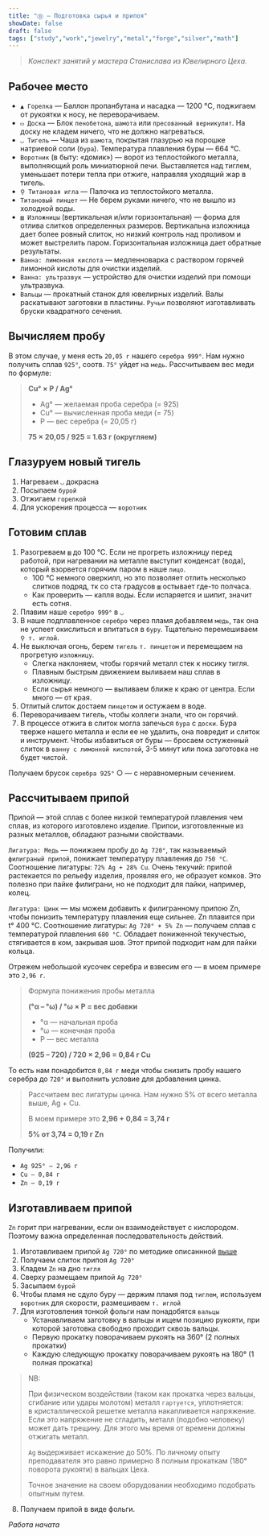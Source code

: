 ```yaml
---
title: "Ⓑ — Подготовка сырья и припоя"
showDate: false
draft: false
tags: ["study","work","jewelry","metal","forge","silver","math"]
---
```


> *Конспект занятий у мастера Станислава из Ювелирного Цеха.*

## Рабочее место

* `▲ Горелка` — Баллон пропанбутана и насадка — 1200 °C, поджигаем от рукоятки к носу, не переворачиваем.
* `▭ Доска` — Блок `пенобетона`, `шамота` или `пресованный верникулит`. На доску не кладем ничего, что не должно нагреваться.
* `◡ Тигель` — Чаша из `шамота`, покрытая глазурью на порошке натриевой соли (`бура`). Температура плавления буры — 664 °C.
* `Воротник` (в быту: «домик») — ворот из теплостойкого металла, выполняющий роль миниатюрной печи. Выставляется над тиглем, уменьшает потери тепла при отжиге, направляя уходящий жар в тигель.
* `⚲ Титановая игла` — Палочка из теплостойкого металла.
* `Титановый пинцет` — Не берем руками ничего, что не вышло из холодной воды.
* `▥ Изложницы` (вертикальная и/или горизонтальная) — форма для отлива слитков определенных размеров. Вертикальна изложница дает более ровный слиток, но низкий контроль над проливом и может выстрелить паром. Горизонтальная изложница дает обратные результаты. 
* `Ванна: лимонная кислота` — медленноварка с раствором горячей лимонной кислоты для очистки изделий.
* `Ванна: ультразвук` — устройство для очистки изделий при помощи ультразвука.
* `Вальцы` — прокатный станок для ювелирных изделий. Валы раскатывают заготовки в пластины. `Ручьи` позволяют изготавливать бруски квадратного сечения.


## Вычисляем пробу
В этом случае, у меня есть `20,05 г` нашего `серебра 999°`. Нам нужно получить сплав `925°`, соотв. `75°` уйдет на `медь`. Рассчитываем вес меди по формуле:

> **Cu° × P / Ag°**
> 
> * Ag° — желаемая проба серебра (= 925)
> * Cu° — вычисленная проба меди (= 75)
> * P — вес серебра (= 20,05 г)
> 
> **75 × 20,05 / 925 = 1.63 г (округляем)**

## Глазуруем новый тигель

1. Нагреваем `◡` докрасна
2. Посыпаем `бурой`
3. Отжигаем `горелкой`
4. Для ускорения процесса — `воротник`

## Готовим сплав

1. Разогреваем `▥` до 100 °C. Если не прогреть изложницу перед работой, при нагревании на металле выступит конденсат (вода), который взорвется горячим паром в наше `лицо`.
	* 100 °C немного оверкилл, но это позволяет отлить несколько слитков подряд, тк со ста градусов `▥` остывает где-то полчаса.
	* Как проверить — капля воды. Если испаряется и шипит, значит есть сотня.
2. Плавим наше `серебро 999°` в `◡`
3. В наше подплавленное `серебро` через пламя добавляем `медь`, так она не успеет окислиться и впитаться в `буру`. Тщательно перемешиваем `⚲ т. иглой`.
4. Не выключая огонь, берем `тигель` `т. пинцетом` и перемещаем на прогретую `изложницу`.
	* Слегка наклоняем, чтобы горячий металл стек к носику тигля.
	* Плавным быстрым движением выливаем наш сплав в изложницу.
	* Если сырья немного — выливаем ближе к краю от центра. Если много — от края.
5. Отлитый слиток достаем `пинцетом` и остужаем в воде.
6. Переворачиваем тигель, чтобы коллеги знали, что он горячий.
7. В процессе отжига в слиток могла запечься `бура` с `доски`. Бура тверже нашего металла и если ее не удалить, она повредит и слиток и инструмент. Чтобы избавиться от буры — бросаем остуженный слиток в `ванну с лимонной кислотой`, 3-5 минут или пока заготовка не будет чистой.

Получаем брусок `серебра 925°` ○ — с неравномерным сечением.

## Рассчитываем припой

Припой — этой сплав с более низкой температурой плавления чем сплав, из которого изготовлено изделие. Припои, изготовленные из разных металлов, обладают разными свойствами.

`Лигатура: Медь` — понижаем пробу до `Ag 720°`, так называемый `филиграный припой`, понижает температуру плавления до `750 °С`. Соотношение лигатуры: `72% Ag + 28% Cu`. Очень текучий: припой растекается по рельефу изделия, проявляя его, не образует комков. Это полезно при пайке филиграни, но не подходит для пайки, например, колец.

`Лигатура: Цинк` — мы можем добавить к филигранному припою Zn, чтобы понизить температуру плавления еще сильнее. Zn плавится при t° 400 °С. Соотношение лигатуры: `Ag 720° + 5% Zn` — получаем сплав с температурой плавления `680 °С`. Обладает пониженной текучестью, стягивается в ком, закрывая шов. Этот припой подходит нам для пайки кольца.

Отрежем небольшой кусочек серебра и взвесим его — в моем примере это `2,96 г`.

> Формула понижения пробы металла
> 
> **(°α – °ω) / °ω × P = вес добавки**
> 
> * °α — начальная проба
> * °ω — конечная проба
> * P — вес металла
> 
> **(925 – 720) / 720 × 2,96 = 0,84 г Cu**

То есть нам понадобится `0,84 г` меди чтобы снизить пробу нашего серебра до `720°` и выполнить условие для добавления цинка.

> Рассчитаем вес лигатуры цинка. Нам нужно 5% от всего металла выше, Ag + Cu.
> 
> В моем примере это **2,96 + 0,84 = 3,74 г**
> 
> **5% от 3,74 = 0,19 г Zn**

Получили:

* `Ag 925° — 2,96 г`
* `Cu — 0,84 г`
* `Zn — 0,19 г`

## Изготавливаем припой

`Zn` горит при нагревании, если он взаимодействует с кислородом. Поэтому важна определенная последовательность действий.


1. Изготавливаем припой `Ag 720°` по методике описаннной [выше](#готовим-сплав)
2. Получаем слиток припоя `Ag 720°`
3. Кладем `Zn` на дно `тигля`
4. Сверху размещаем припой `Ag 720°`
5. Засыпаем `бурой`
6. Чтобы пламя не сдуло буру — держим пламя под `тиглем`, используем `воротник` для скорости, размешиваем `т. иглой`
7. Для изготовления тонкой фольги нам понадобятся `вальцы`
	*  Устанавливаем заготовку в вальцы и ищем позицию рукояти, при которой заготовка свободно проходит сквозь вальцы.
	*  Первую прокатку поворачиваем рукоять на 360° (2 полных прокатки)
	*  Каждую следующую прокатку поворачиваем рукоять на 180° (1 полная прокатка)

> NB:
> 
> При физическом воздействии (таком как прокатка через вальцы, сгибание или удары молотом) металл `гартуется`, уплотняется: в кристаллической решетке металла накапливается напряжение. Если это напряжение не сгладить, металл (подобно человеку) может дать трещину. Для этого мы время от времени должны отжигать металл.
> 
> `Ag` выдерживает искажение до 50%. По личному опыту преподавателя это равно примерно 8 полным прокаткам (180° поворота рукояти) в вальцах Цеха.
> 
> Точное значение на своем оборудовании необходимо подобрать опытным путем.

8. Получаем припой в виде фольги.

*Работа начата*


